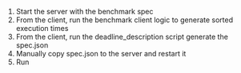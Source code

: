 
1. Start the server with the benchmark spec
2. From the client, run the benchmark client logic to generate sorted execution times
3. From the client, run the deadline_description script generate the spec.json
4. Manually copy spec.json to the server and restart it
5. Run 
